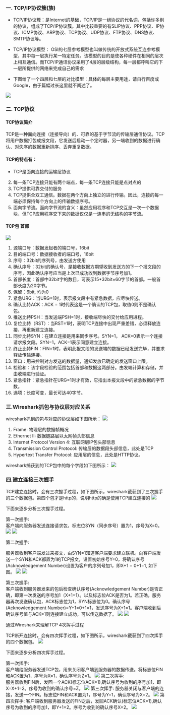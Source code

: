 ### 一. TCP/IP协议簇(族)
* TCP/IP协议簇：是Internet的基础，TCP/IP是一组协议的代名词，包括许多别的协议，组成了TCP/IP协议簇。其中比较重要的有SLIP协议、PPP协议、IP协议、ICMP协议、ARP协议、TCP协议、UDP协议、FTP协议、DNS协议、SMTP协议等。
  
* TCP/IP协议模型： OSI的七层参考模型也叫做传统的开放式系统互连参考模型，其中每一层执行某一特定任务。该模型的目的是使各种硬件在相同的层次上相互通信。而TCP/IP通讯协议采用了4层的层级结构，每一层都呼叫它的下一层所提供的网络来完成自己的需求

* 下图给了一个四层和七层的对比模型：具体的每层主要用途，请自行百度或Google，由于篇幅过长这里就不阐述了。


![](https://raw.githubusercontent.com/choyda/picture/master/choyda-webserver-picture/tcp-overview/tcp-overview15.png) 


### 二. TCP协议  
#### TCP协议简介
TCP是一种面向连接（连接导向）的、可靠的基于字节流的传输层通信协议。TCP将用户数据打包成报文段，它发送后启动一个定时器，另一端收到的数据进行确认、对失序的数据重新排序、丢弃重复数据。


#### TCP的特点有：

* TCP是面向连接的运输层协议  
2. 每一条TCP连接只能有两个端点，每一条TCP连接只能是点对点的
3. TCP提供可靠交付的服务
4. TCP提供全双工通信。数据在两个方向上独立的进行传输。因此，连接的每一端必须保持每个方向上的传输数据序号。
5. 面向字节流。面向字节流的含义：虽然应用程序和TCP交互是一次一个数据块，但TCP应用程序交下来的数据仅仅是一连串的无结构的字节流。

#### TCP包 首部
![](https://raw.githubusercontent.com/choyda/picture/master/choyda-webserver-picture/tcp-overview/tcp-overview3.jpg)

1. 源端口号：数据发起者的端口号，16bit  
2. 目的端口号：数据接收者的端口号，16bit  
3. 序号：32bit的序列号，由发送方使用  
4. 确认序号：32bit的确认号，是接收数据方期望收到发送方的下一个报文段的序号，因此确认序号应当是上次已成功收到数据字节序号加1。  
5. 首部长度：首部中32bit字的数目，可表示15*32bit=60字节的首部。一般首部长度为20字节。  
6. 保留：6bit, 均为0  
7. 紧急URG：当URG=1时，表示报文段中有紧急数据，应尽快传送。  
8. 确认比特ACK：ACK = 1时代表这是一个确认的TCP包，取值0则不是确认包。  
9. 推送比特PSH：当发送端PSH=1时，接收端尽快的交付给应用进程。  
10. 复位比特（RST）：当RST=1时，表明TCP连接中出现严重差错，必须释放连接，再重新建立连接。  
11. 同步比特SYN：在建立连接是用来同步序号。SYN=1， ACK=0表示一个连接请求报文段。SYN=1，ACK=1表示同意建立连接。  
12. 终止比特FIN：FIN=1时，表明此报文段的发送端的数据已经发送完毕，并要求释放传输连接。  
13. 窗口：用来控制对方发送的数据量，通知发放已确定的发送窗口上限。  
14. 检验和：该字段检验的范围包括首部和数据这两部分。由发端计算和存储，并由收端进行验证。  
15. 紧急指针：紧急指针在URG=1时才有效，它指出本报文段中的紧急数据的字节数。  
16. 选项：长度可变，最长可达40字节。


### 三.Wireshark抓包与协议层对应关系

wireshark抓到的包与对应的协议层如下图所示：
![](https://raw.githubusercontent.com/choyda/picture/master/choyda-webserver-picture/tcp-overview/tcp-overview2.jpg)


1. Frame:   物理层的数据帧概况  
2. Ethernet II: 数据链路层以太网帧头部信息  
3. Internet Protocol Version 4: 互联网层IP包头部信息  
4. Transmission Control Protocol:  传输层的数据段头部信息，此处是TCP  
5. Hypertext Transfer Protocol:  应用层的信息，此处是HTTP协议。  


  
wireshark捕获到的TCP包中的每个字段如下图所示：
![](https://raw.githubusercontent.com/choyda/picture/master/choyda-webserver-picture/tcp-overview/tcp-overview4.jpg)



### 四.建立连接三次握手
TCP建立连接时，会有三次握手过程，如下图所示，wireshark截获到了三次握手的三个数据包。第四个包才是http的，说明http的确是使用TCP建立连接的
![](https://raw.githubusercontent.com/choyda/picture/master/choyda-webserver-picture/tcp-overview/tcp-overview14.jpg)

下面来逐步分析三次握手过程。

第一次握手:  
客户端向服务器发送连接请求包，标志位SYN（同步序号）置为1，序号为X=0。
![](https://raw.githubusercontent.com/choyda/picture/master/choyda-webserver-picture/tcp-overview/tcp-overview6.jpg)
![](https://raw.githubusercontent.com/choyda/picture/master/choyda-webserver-picture/tcp-overview/tcp-overview26.jpg)

第二次握手:  

服务器收到客户端发过来报文，由SYN=1知道客户端要求建立联机。向客户端发送一个SYN和ACK都置为1的TCP报文，设置初始序号Y=0，将确认序号(Acknowledgement Number)设置为客户的序列号加1，即X+1 = 0+1=1, 如下图。
![](https://raw.githubusercontent.com/choyda/picture/master/choyda-webserver-picture/tcp-overview/tcp-overview7.jpg)
![](https://raw.githubusercontent.com/choyda/picture/master/choyda-webserver-picture/tcp-overview/tcp-overview27.jpg)

第三次握手:  
客户端收到服务器发来的包后检查确认序号(Acknowledgement Number)是否正确，即第一次发送的序号加1（X+1=1）。以及标志位ACK是否为1。若正确，服务器再次发送确认包，ACK标志位为1，SYN标志位为0。确认序号(Acknowledgement Number)=Y+1=0+1=1，发送序号为X+1=1。客户端收到后确认序号值与ACK=1则连接建立成功，可以传送数据了。
![](https://raw.githubusercontent.com/choyda/picture/master/choyda-webserver-picture/tcp-overview/tcp-overview8.jpg)
![](https://raw.githubusercontent.com/choyda/picture/master/choyda-webserver-picture/tcp-overview/tcp-overview28.jpg)


通过Wireshark来理解TCP 4次挥手过程

 
TCP断开连接时，会有四次挥手过程，如下图所示，wireshark截获到了四次挥手的四个数据包。
![](https://raw.githubusercontent.com/choyda/picture/master/choyda-webserver-picture/tcp-overview9.jpg)

下面来逐步分析四次挥手过程。

第一次挥手:  
客户端给服务器发送TCP包，用来关闭客户端到服务器的数据传送。将标志位FIN和ACK置为1，序号为X=1，确认序号为Z=1。
![](https://raw.githubusercontent.com/choyda/picture/master/choyda-webserver-picture/tcp-overview10.jpg)
第二次挥手:  
服务器收到FIN后，发回一个ACK(标志位ACK=1),确认序号为收到的序号加1，即X=X+1=2。序号为收到的确认序号=Z。
![](https://raw.githubusercontent.com/choyda/picture/master/choyda-webserver-picture/tcp-overview11.jpg)
第三次挥手:
服务器关闭与客户端的连接，发送一个FIN。标志位FIN和ACK置为1，序号为Y=1，确认序号为X=2。
![](https://raw.githubusercontent.com/choyda/picture/master/choyda-webserver-picture/tcp-overview12.jpg)
第四次挥手:
客户端收到服务器发送的FIN之后，发回ACK确认(标志位ACK=1),确认序号为收到的序号加1，即Y+1=2。序号为收到的确认序号X=2。
![](https://raw.githubusercontent.com/choyda/picture/master/choyda-webserver-picture/tcp-overview13.jpg)